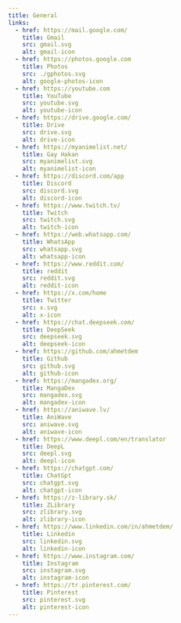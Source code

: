 ```yaml
---
title: General
links:
  - href: https://mail.google.com/
    title: Gmail
    src: gmail.svg
    alt: gmail-icon
  - href: https://photos.google.com
    title: Photos
    src: ./gphotos.svg
    alt: google-photos-icon
  - href: https://youtube.com
    title: YouTube
    src: youtube.svg
    alt: youtube-icon
  - href: https://drive.google.com/
    title: Drive
    src: drive.svg
    alt: drive-icon
  - href: https://myanimelist.net/
    title: Gay Hakan
    src: myanimelist.svg
    alt: myanimelist-icon
  - href: https://discord.com/app
    title: Discord
    src: discord.svg
    alt: discord-icon
  - href: https://www.twitch.tv/
    title: Twitch
    src: twitch.svg
    alt: twitch-icon
  - href: https://web.whatsapp.com/
    title: WhatsApp
    src: whatsapp.svg
    alt: whatsapp-icon
  - href: https://www.reddit.com/
    title: reddit
    src: reddit.svg
    alt: reddit-icon
  - href: https://x.com/home
    title: Twitter
    src: x.svg
    alt: x-icon
  - href: https://chat.deepseek.com/
    title: DeepSeek
    src: deepseek.svg
    alt: deepseek-icon
  - href: https://github.com/ahmetdem
    title: Github
    src: github.svg
    alt: github-icon
  - href: https://mangadex.org/
    title: MangaDex
    src: mangadex.svg
    alt: mangadex-icon
  - href: https://aniwave.lv/
    title: AniWave
    src: aniwave.svg
    alt: aniwave-icon
  - href: https://www.deepl.com/en/translator
    title: DeepL
    src: deepl.svg
    alt: deepl-icon
  - href: https://chatgpt.com/
    title: ChatGpt
    src: chatgpt.svg
    alt: chatgpt-icon
  - href: https://z-library.sk/
    title: ZLibrary
    src: zlibrary.svg
    alt: zlibrary-icon
  - href: https://www.linkedin.com/in/ahmetdem/
    title: Linkedin
    src: linkedin.svg
    alt: linkedin-icon
  - href: https://www.instagram.com/
    title: Instagram
    src: instagram.svg
    alt: instagram-icon
  - href: https://tr.pinterest.com/
    title: Pinterest
    src: pinterest.svg
    alt: pinterest-icon
---
```

